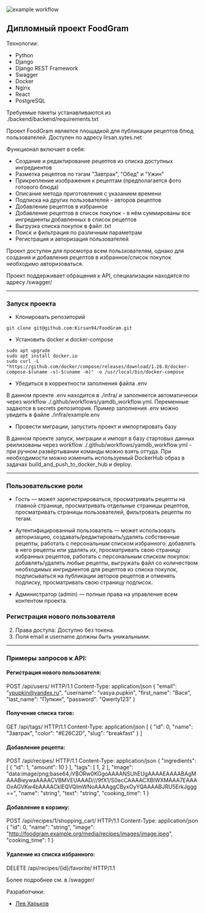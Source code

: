 ![example workflow](https://github.com/kirsan94/FoodGram/actions/workflows/foodgram_workflow.yml/badge.svg)

## Дипломный проект FoodGram
Технологии:
 - Python
 - Django
 - Django REST Framework
 - Swagger
 - Docker
 - Nginx
 - React
 - PostgreSQL

Требуемые пакеты устанавливаются из ./backend/backend/requirements.txt

Проект FoodGram является площадкой для публикации рецептов блюд пользователей.
Доступен по адресу lirsan.sytes.net

Функционал включает в себя:

- Создание и редактирование рецептов из списка доступных ингредиентов
- Разметка рецептов по тэгам "Завтрак", "Обед" и "Ужин"
- Прикрепление изображения к рецептам (предполагается фото готового блюда)
- Описание метода приготовления с указанием времени
- Подписка на других пользователей - авторов рецептов
- Добавление рецептов в избранное
- Добавление рецептов в список покупок - в нём суммированы все ингредиенты добавленных в список рецептов
- Выгрузка списка покупок в файл .txt
- Поиск и фильтрация по различным параметрам
- Регистрация и авторизация пользователей

Проект доступен для просмотра всем пользхователям, однако для создания и добавления рецептов в избранное/список покупок необходимо авторизоваться. 

Проект поддерживает обращения к API, специализации находятся по адресу /swagger/

---
### Запуск проекта
- Клонировать репозиторий
```
git clone git@github.com:Kirsan94/FoodGram.git
```
- Установить docker и docker-compose
```
sudo apt upgrade
sudo apt install docker.io 
sudo curl -L "https://github.com/docker/compose/releases/download/1.26.0/docker-compose-$(uname -s)-$(uname -m)" -o /usr/local/bin/docker-compose
```

- Убедиться в корректности заполнения файла .env

В данном проекте .env находится в ./infra/ и заполняется автоматически через workflow ./.github/workflows/yamdb_workflow.yml. Переменные задаются в secrets репозитория.
Пример заполнения .env можно увидеть в файле ./infra/example.env

- Провести миграции, запустить проект и импортировать базу

В данном проекте запуск, миграции и импорт в базу стартовых данных реилизованы через workflow ./.github/workflows/yamdb_workflow.yml - при ручном развёртывании команды можно взять оттуда.
При необходимости можно изменить используемый DockerHub образ в задачах build_and_push_to_docker_hub и deploy.

---
### Пользовательские роли
- Гость — может зарегистрироваться, просматривать рецепты на главной странице, просматривать отдельные страницы рецептов, просматривать страницы пользователей, фильтровать рецепты по тегам.

- Аутентифицированный пользователь — может использовать авторизацию, создавать/редактировать/удалять собственные рецепты, работать с персональным списком избранного: добавлять в него рецепты или удалять их, просматривать свою страницу избранных рецептов, работать с персональным списком покупок: добавлять/удалять любые рецепты, выгружать файл со количеством необходимых ингридиентов для рецептов из списка покупок, подписываться на публикации авторов рецептов и отменять подписку, просматривать свою страницу подписок.

- Администратор (admin) — полные права на управление всем контентом проекта.

### Регистрация нового пользователя
2. Права доступа: Доступно без токена.
4. Поля email и username должны быть уникальными.
---
### Примеры запросов к API:

#### Регистрация нового пользователя:
POST /api/users/ HTTP/1.1
Content-Type: application/json
{
  "email": "vpupkin@yandex.ru",
  "username": "vasya.pupkin",
  "first_name": "Вася",
  "last_name": "Пупкин",
  "password": "Qwerty123"
}

#### Получение списка тэгов:
GET /api/tags/ HTTP/1.1
Content-Type: application/json
[
  {
    "id": 0,
    "name": "Завтрак",
    "color": "#E26C2D",
    "slug": "breakfast"
  }
]

#### Добавление рецепта:
POST /api/recipes/ HTTP/1.1
Content-Type: application/json
{
  "ingredients": [
    {
      "id": 1,
      "amount": 10
    }
  ],
  "tags": [
    1,
    2
  ],
  "image": "data:image/png;base64,iVBORw0KGgoAAAANSUhEUgAAAAEAAAABAgMAAABieywaAAAACVBMVEUAAAD///9fX1/S0ecCAAAACXBIWXMAAA7EAAAOxAGVKw4bAAAACklEQVQImWNoAAAAggCByxOyYQAAAABJRU5ErkJggg==",
  "name": "string",
  "text": "string",
  "cooking_time": 1
}

#### Добавление в корзину:
POST /api/recipes/1/shopping_cart/ HTTP/1.1
Content-Type: application/json
{
  "id": 0,
  "name": "string",
  "image": "http://foodgram.example.org/media/recipes/images/image.jpeg",
  "cooking_time": 1
}

#### Удаление из списка избранного:
DELETE /api/recipes/{id}/favorite/ HTTP/1.1

Более подробнее см. в /swagger/

Разработчики:
- [Лев Харьков](https://github.com/Kirsan94)